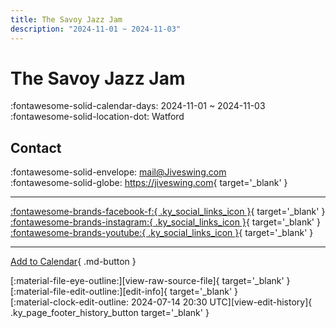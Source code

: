 ```yaml
---
title: The Savoy Jazz Jam
description: "2024-11-01 ~ 2024-11-03"
---
```


# The Savoy Jazz Jam 

:fontawesome-solid-calendar-days: 2024-11-01 ~ 2024-11-03  
:fontawesome-solid-location-dot: Watford  

## Contact

:fontawesome-solid-envelope: <mail@Jiveswing.com>  
:fontawesome-solid-globe: <https://jiveswing.com>{ target='_blank' }  

---

 [:fontawesome-brands-facebook-f:{ .ky_social_links_icon }](https://www.facebook.com/JiveSwingCom){ target='_blank' } [:fontawesome-brands-instagram:{ .ky_social_links_icon }](https://instagram.com/jiveswing){ target='_blank' } [:fontawesome-brands-youtube:{ .ky_social_links_icon }](https://youtube.com/@jiveswingcom){ target='_blank' }

---

[Add to Calendar](https://swing.news/ics/en/2024/en_GB/the-savoy-jazz-jam-2024.ics){ .md-button }

<div class="ky_page_footer" markdown>
<div class="ky_page_footer_trailing" markdown="span">
[:material-file-eye-outline:][view-raw-source-file]{ target='_blank' }
[:material-file-edit-outline:][edit-info]{ target='_blank' }
</div>
<div class="ky_page_footer_leading" markdown="span">
[:material-clock-edit-outline: 2024-07-14 20:30 UTC][view-edit-history]{ .ky_page_footer_history_button target='_blank' }
</div>
</div>

[view-raw-source-file]: https://github.com/swingdance/events/blob/main/2024/en_GB/the-savoy-jazz-jam-2024.json "View Raw Source File"
[edit-info]: https://github.com/swingdance/events/issues/new?assignees=&labels=update+event&projects=&template=03-update_entity.yml&title=%5B2024%2Fen_GB%5D%20The%20Savoy%20Jazz%20Jam&region=en_GB&year=2024&id=the-savoy-jazz-jam-2024&name=The%20Savoy%20Jazz%20Jam&org_id= "Edit Info"

[view-edit-history]: https://github.com/swingdance/events/commits/main/2024/en_GB/the-savoy-jazz-jam-2024.json "View Edit History"
